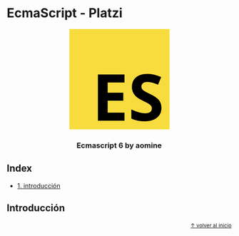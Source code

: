 # EcmaScript - Platzi

<div align="center">
  <img src="./md/logo.png" />
  <h3>Ecmascript 6 by aomine</h3>
</div>

## Index

- [1. introducción](#introducción)

## Introducción

<div align="right">
  <small><a href="#index">↑ volver al inicio</a></small>
</div>